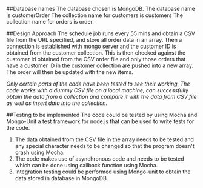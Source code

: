 ##Database names
The database chosen is MongoDB.
The database name is customerOrder
The collection name for customers is customers
The collection name for orders is order.

##Design Approach
The schedule job runs every 55 mins and obtain a CSV file from the URL specified, and store all order data in an array. 
Then a connection is established with mongo server and the customer ID is obtained from the customer collection. This is then checked against the customer id
obtained from the CSV order file and only those orders that have a customer ID in the customer collection are pushed into a new array. The order will then be updated with the new items.

_Only certain parts of the code have been tested to see their working. The code works with a dummy CSV file on a local machine, can successfully obtain the data from a collection and compare it with the data from CSV file as well as insert data into the collection._

##Testing to be implemented
The code could be tested by using Mocha and Mongo-Unit a test framework for node.js that can be used to write tests for the code. 
1. The data obtained from the CSV file in the array needs to be tested and any special character needs to be changed so that the program doesn't crash using Mocha.
2. The code makes use of asynchronous code and needs to be tested which can be done using callback function using Mocha. 
3. Integration testing could be performed using Mongo-unit to obtain the data stored in database in MongoDB. 
